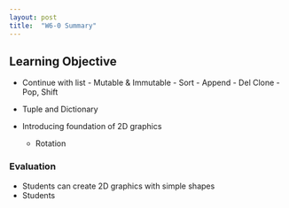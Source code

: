 ```yaml
---
layout: post
title:  "W6-0 Summary"
---
```


## Learning Objective
- Continue with list 
		- Mutable & Immutable 
		- Sort 
		- Append 
		- Del Clone
		- Pop, Shift 
- Tuple and Dictionary 


- Introducing foundation of 2D graphics
	- Rotation 



### Evaluation 
- Students can create 2D graphics with simple shapes 
- Students 